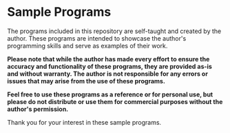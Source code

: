 # Sample Programs

<p>The programs included in this repository are self-taught and created by the author. These programs are intended to showcase the author's programming skills and serve as examples of their work.<p>

**Please note that while the author has made every effort to ensure the accuracy and functionality of these programs, they are provided as-is and without warranty. The author is not responsible for any errors or issues that may arise from the use of these programs.**
 
**Feel free to use these programs as a reference or for personal use, but please do not distribute or use them for commercial purposes without the author's permission.**

Thank you for your interest in these sample programs.
